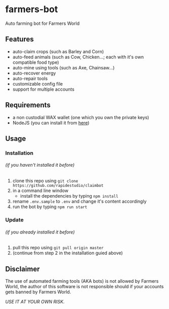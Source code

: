 # farmers-bot
Auto farming bot for Farmers World

## Features
* auto-claim crops (such as Barley and Corn)
* auto-feed animals (such as Cow, Chicken...; each with it's own compatible food type)
* auto-mine using tools (such as Axe, Chainsaw...)
* auto-recover energy
* auto-repair tools
* customizable config file
* support for multiple accounts

## Requirements
* a non custodial WAX wallet (one which you own the private keys) 
* NodeJS (you can install it from [here](https://nodejs.org/en/download/))

## Usage
### Installation
###### *(if you haven't installed it before)*
1. clone this repo using `git clone https://github.com/rapidestudio/claimbot`
2. in a command line window
    * install the dependencies by typing `npm install`
3. rename `.env.sample` to `.env` and change it's content accordingly
4. run the bot by typing `npm run start`

### Update
###### *(if you already installed it before)*
1. pull this repo using `git pull origin master`
2. (continue from step 2 in the installation guied above)

## Disclaimer
The use of automated farming tools (AKA bots) is not allowed by Farmers World, the author of this software is not responsible should if your accounts gets banned by Farmers World.

*USE IT AT YOUR OWN RISK.*